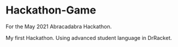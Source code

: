 # Hackathon-Game
For the May 2021 Abracadabra Hackathon.

My first Hackathon. Using advanced student language in DrRacket.
